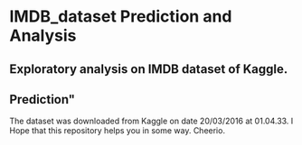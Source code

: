 # IMDB_dataset Prediction and Analysis
## Exploratory analysis on IMDB dataset of Kaggle.
## Prediction"
The dataset was downloaded from Kaggle on date 20/03/2016 at 01.04.33. I Hope that this repository helps you in some way.
Cheerio.
